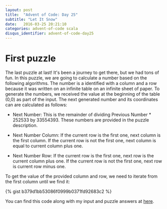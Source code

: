 ```yaml
---
layout: post
title:  "Advent of Code: Day 25"
subtitle: "Let It Snow"
date:   2016-03-25 20:21:10
categories: advent-of-code scala
disqus_identifier: advent-of-code-day25
---
```

# First puzzle
The last puzzle at last! It's been a journey to get there, but we had tons of fun. In this puzzle, we are going to calculate a number based on the following algorithms. The number is a identified with a column and a row because it was written on an infinite table on an infinite sheet of paper. To generate the numbers, we received the value at the beginning of the table (0,0) as part of the input. The next generated number and its coordinates can are calculated as follows:

- Next Number: This is the remainder of dividing Previous Number * 252533  by 33554393. These numbers are provided in the puzzle description.

- Next Number Column: If the current row is the first one, next column is the first column. If the current row is not the first one, next column is equal to current column plus one.

- Next Number Row: If the current row is the first one, next row is the current column plus one. If the current row is not the first one, next row is current row minus one.

To get the value of the provided column and row, we need to iterate from the first column until we find it:

{% gist b379d1bb53086f0999b0371fd92683c2 %}

You can find this code along with my input and puzzle answers at [here](https://github.com/darienmt/advent-of-code/blob/master/scala/src/main/scala/Day25.sc).
